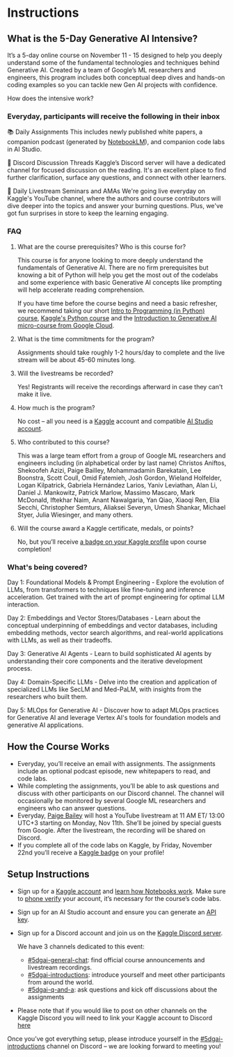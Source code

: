 # Instructions

## What is the 5-Day Generative AI Intensive?

It’s a 5-day online course on November 11 - 15 designed to help you deeply understand some of the fundamental technologies and techniques behind Generative AI. Created by a team of Google’s ML researchers and engineers, this program includes both conceptual deep dives and hands-on coding examples so you can tackle new Gen AI projects with confidence.

How does the intensive work?

### Everyday, participants will receive the following in their inbox

📚 Daily Assignments
This includes newly published white papers, a companion podcast (generated by [NotebookLM](https://notebooklm.google.com/)), and companion code labs in AI Studio.

💬 Discord Discussion Threads
Kaggle’s Discord server will have a dedicated channel for focused discussion on the reading. It's an excellent place to find further clarification, surface any questions, and connect with other learners.

🎥 Daily Livestream Seminars and AMAs
We're going live everyday on Kaggle's YouTube channel, where the authors and course contributors will dive deeper into the topics and answer your burning questions. Plus, we've got fun surprises in store to keep the learning engaging.

### FAQ

1. What are the course prerequisites? Who is this course for?

    This course is for anyone looking to more deeply understand the fundamentals of Generative AI. There are no firm prerequisites but knowing a bit of Python will help you get the most out of the codelabs and some experience with basic Generative AI concepts like prompting will help accelerate reading comprehension.

    If you have time before the course begins and need a basic refresher, we recommend taking our short [Intro to Programming (in Python) course](https://www.kaggle.com/learn/intro-to-programming), [Kaggle's Python course](https://www.kaggle.com/learn/python) and the [Introduction to Generative AI micro-course from Google Cloud](https://www.cloudskillsboost.google/course_templates/536).

2. What is the time commitments for the program?

    Assignments should take roughly 1-2 hours/day to complete and the live stream will be about 45-60 minutes long.

3. Will the livestreams be recorded?

    Yes! Registrants will receive the recordings afterward in case they can't make it live.

4. How much is the program?

    No cost – all you need is a [Kaggle](https://www.kaggle.com/) account and compatible [AI Studio account](https://aistudio.google.com/).

5. Who contributed to this course?

    This was a large team effort from a group of Google ML researchers and engineers including (in alphabetical order by last name) Christos Aniftos, Shekoofeh Azizi, Paige Bailley, Mohammadamin Barekatain, Lee Boonstra, Scott Coull, Omid Fatemieh, Josh Gordon, Wieland Holfelder, Logan Kilpatrick, Gabriela Hernández Larios, Yaniv Leviathan, Alan Li, Daniel J. Mankowitz, Patrick Marlow, Massimo Mascaro, Mark McDonald, Iftekhar Naim, Anant Nawalgaria, Yan Qiao, Xiaoqi Ren, Elia Secchi, Christopher Semturs, Aliaksei Severyn, Umesh Shankar, Michael Styer, Julia Wiesinger, and many others.

6. Will the course award a Kaggle certificate, medals, or points?

    No, but you’ll receive [a badge on your Kaggle profile](https://www.kaggle.com/discussions/general/536046) upon course completion!

### What's being covered?

Day 1: Foundational Models & Prompt Engineering - Explore the evolution of LLMs, from transformers to techniques like fine-tuning and inference acceleration. Get trained with the art of prompt engineering for optimal LLM interaction.

Day 2: Embeddings and Vector Stores/Databases - Learn about the conceptual underpinning of embeddings and vector databases, including embedding methods, vector search algorithms, and real-world applications with LLMs, as well as their tradeoffs.

Day 3: Generative AI Agents - Learn to build sophisticated AI agents by understanding their core components and the iterative development process.

Day 4: Domain-Specific LLMs - Delve into the creation and application of specialized LLMs like SecLM and Med-PaLM, with insights from the researchers who built them.

Day 5: MLOps for Generative AI - Discover how to adapt MLOps practices for Generative AI and leverage Vertex AI's tools for foundation models and generative AI applications.

## How the Course Works

- Everyday, you’ll receive an email with assignments. The assignments include an optional podcast episode, new whitepapers to read, and code labs.
- While completing the assignments, you’ll be able to ask questions and discuss with other participants on our Discord channel. The channel will occasionally be monitored by several Google ML researchers and engineers who can answer questions.
- Everyday, [Paige Bailey](https://x.com/DynamicWebPaige?ref_src=twsrc%5Egoogle%7Ctwcamp%5Eserp%7Ctwgr%5Eauthor) will host a YouTube livestream at 11 AM ET/ 13:00 UTC+3 starting on Monday, Nov 11th. She’ll be joined by special guests from Google. After the livestream, the recording will be shared on Discord.
- If you complete all of the code labs on Kaggle, by Friday, November 22nd you’ll receive a [Kaggle badge](https://www.kaggle.com/discussions/general/536046) on your profile!

## Setup Instructions

- Sign up for a [Kaggle account](https://www.kaggle.com/) and [learn how Notebooks work](https://www.kaggle.com/docs/notebooks). Make sure to [phone verify](https://www.kaggle.com/settings) your account, it’s necessary for the course’s code labs.
- Sign up for an  AI Studio account and ensure you can generate an [API key](https://aistudio.google.com/app/apikey).
- Sign up for a Discord account and join us on the [Kaggle Discord server](http://discord.gg/kaggle).

    We have 3 channels dedicated to this event:
  - [#5dgai-general-chat](https://discord.gg/C8pKnH5K): find official course announcements and livestream recordings.
  - [#5dgai-introductions](https://discord.gg/XBTQy7cG): introduce yourself and meet other participants from around the world.
  - [#5dgai-q-and-a](https://discord.gg/gNrC9Xut): ask questions and kick off discussions about the assignments

- Please note that if you would like to post on other channels on the Kaggle Discord you will need to link your Kaggle account to Discord [here](https://kaggle.com/discord/confirmation)

Once you’ve got everything setup, please introduce yourself in the [#5dgai-introductions](https://discord.gg/XBTQy7cG) channel on Discord – we are looking forward to meeting you!
